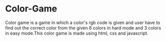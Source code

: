 # Color-Game
Color game is a game in which a color's rgb code is given and user have to find out the correct color from the given 6 colors in hard mode and 3 colors in easy mode.This color game is made using html, css and javascript.
